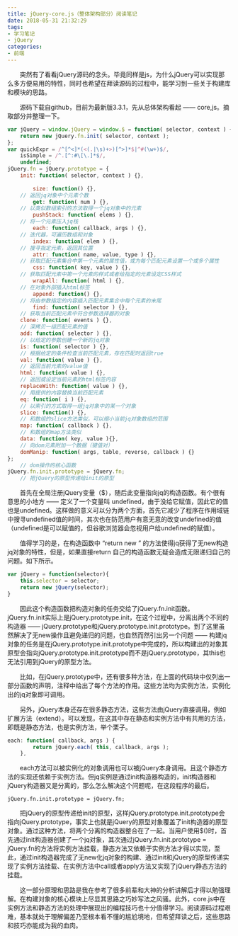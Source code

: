 ```yaml
---
title: jQuery-core.js（整体架构部分）阅读笔记
date: 2018-05-31 21:32:29
tags:
- 学习笔记
- jQuery
categories: 
- 前端
---
```


&emsp;&emsp;突然有了看看jQuery源码的念头。毕竟同样是js，为什么jQuery可以实现那么多方便易用的特性，同时也希望在拜读源码的过程中，能学习到一些关于构建库和模块的思路。

&emsp;&emsp;源码下载自github，目前为最新版3.3.1，先从总体架构看起 —— core,js。摘取部分并整理一下。

```javascript
var jQuery = window.jQuery = window.$ = function( selector, context ) {		
	return new jQuery.fn.init( selector, context );			
};
var quickExpr = /^[^<]*(<(.|\s)+>)[^>]*$|^#(\w+)$/,	
	isSimple = /^.[^:#\[\.]*$/,
	undefined;	
jQuery.fn = jQuery.prototype = {			
	init: function( selector, context ) {},
    
    	size: function() {},
    // 返回jq对象中个元素个数
    	get: function( num ) {},
    // 以类似数组索引的方法取得一个jq对象中的元素
    	pushStack: function( elems ) {},
    // 将一个元素压入jq栈
    	each: function( callback, args ) {},
    // 迭代器，可遍历数组和对象
    	index: function( elem ) {},
    // 搜寻指定元素，返回其位置
    	attr: function( name, value, type ) {},
    // 获取匹配元素集合中第一个元素的属性值，或为每个匹配元素设置一个或多个属性
    	css: function( key, value ) {},
    // 获取匹配元素中第一个元素的样式或者给指定的元素设定CSS样式
    	wrapAll: function( html ) {},
    // 在对象外部插入html标签
		append: function() {},
    // 将由参数指定的内容插入匹配元素集合中每个元素的末尾
    	find: function( selector ) {},
	// 获取当前匹配元素中符合参数选择器的对象
	clone: function( events ) {},
	// 深拷贝一组匹配元素的值
	add: function( selector ) {},
	// 以给定的参数创建一个新的jq对象
	is: function( selector ) {},
	// 根据给定的条件检查当前匹配元素，存在匹配时返回true
	val: function( value ) {},
	// 返回当前元素的value值
	html: function( value ) {},
	// 返回或设定当前元素的html标签内容
	replaceWith: function( value ) {},
	// 用提供的内容替换当前匹配元素
	eq: function( i ) {},
	// 以索引的方式取得一组jq对象中的某一个对象
	slice: function() {},
	// 和数组的slice方法类似，可以缩小当前jq对象数组的范围
	map: function( callback ) {},
	// 和数组的map方法类似
	data: function( key, value ){},
	// 向dom元素附加一个数据（键值对）
	domManip: function( args, table, reverse, callback ) {}
};
	// dom操作的核心函数
jQuery.fn.init.prototype = jQuery.fn;
	// 把jQuery的原型传递给init的原型
```



&emsp;&emsp;首先在全局注册jQuery变量（$），随后此变量指向jq的构造函数。有个很有意思的小地方 ——  定义了一个变量叫 undefined，由于没给它赋值，因此它的值也是undefined。这样做的意义可以分为两个方面，首先它减少了程序在作用域链中搜寻undefined值的时间，其次也在防范用户有意无意的改变undefined的值（undefined是可以赋值的，但谷歌浏览器会忽视用户给undefined的赋值）。

&emsp;&emsp;值得学习的是，在构造函数中 “return new ” 的方法使得jq获得了无new构造jq对象的特性，但是，如果直接return 自己的构造函数无疑会造成无限递归自己的问题。如下所示。

```javascript
var jQuery = function(selector){
    this.selector = selector;
    return new jQuery(selector);
}
```



&emsp;&emsp;因此这个构造函数把构造对象的任务交给了jQuery.fn.init函数。jQuery.fn.init实际上是jQuery.prototype.init，在这个过程中，分离出两个不同的构造器 —— jQuery.prototype和jQuery.prototype.init.prototype。到了这里虽然解决了无new操作且避免递归的问题，也自然而然引出另一个问题 —— 构建jq对象的任务是在jQuery.prototype.init.prototype中完成的，所以构建出的对象其原型会指向jQuery.prototype.init.prototype而不是jQuery.prototype，其this也无法引用到jQuery的原型方法。

&emsp;&emsp;比如，在jQuery.prototype中，还有很多种方法，在上面的代码块中仅列出一部分函数的声明，注释中给出了每个方法的作用。这些方法均为实例方法，实例化出的jq对象即可调用。

&emsp;&emsp;另外，jQuery本身还存在很多静态方法，这些方法由jQuery直接调用，例如扩展方法（extend）。可以发现，在这其中存在静态和实例方法中有共用的方法，即既是静态方法，也是实例方法，举个栗子。

```javascript
each: function( callback, args ) {
		return jQuery.each( this, callback, args );
	},
```



&emsp;&emsp;each方法可以被实例化的对象调用也可以被jQuery本身调用。且这个静态方法的实现还依赖于实例方法。但jq实例是通过init构造器构造的，init构造器和jQuery构造器又是分离的，那么怎么解决这个问题呢，在这段程序的最后。

`jQuery.fn.init.prototype = jQuery.fn;`

&emsp;&emsp;把jQuery的原型传递给init的原型，这样jQuery.prototype.init.prototype会指向jQuery.prototype，事实上也就是jQuery的原型对象覆盖了init构造器的原型对象。通过这种方法，将两个分离的构造器整合在了一起。当用户使用$()时，首先通过init构造器创建了一个jq对象，其次通过jQuery.fn.init.prototype = jQuery.fn的方法将实例方法挂载，静态方法又依赖于实例方法才得以实现，至此，通过init构造器完成了无new化jq对象的构建、通过init和jQuery的原型传递实现了实例方法挂载、在实例方法中call或者apply方法又实现了jQuery静态方法的挂载。

&emsp;&emsp;这一部分原理和思路是我在参考了很多前辈和大神的分析讲解后才得以勉强理解。在构建对象的核心模块上尽显其思路之巧妙写法之风骚。此外，core.js中在实例方法和静态方法的处理中展现出的编程技巧也十分值得学习。阅读源码过程艰难，基本就处于理解偏差乃至根本看不懂的尴尬境地，但希望拜读之后，这些思路和技巧亦能成为我的血肉。